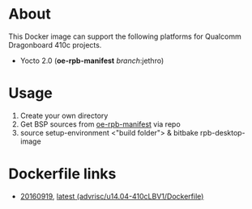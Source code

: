 # About
This Docker image can support the following platforms for Qualcomm Dragonboard 410c projects.

- Yocto 2.0 (**oe-rpb-manifest** *branch*:jethro)

# Usage
1. Create your own directory
2. Get BSP sources from 
[oe-rpb-manifest](https://github.com/ADVANTECH-Corp/oe-rpb-manifest) via repo
3. source setup-environment <"build folder"> & bitbake rpb-desktop-image

# Dockerfile links
- [20160919](https://github.com/ADVANTECH-Corp/docker-images/blob/20160919/advrisc/u14.04-410cLBV1/Dockerfile), [latest (advrisc/u14.04-410cLBV1/Dockerfile)](https://github.com/ADVANTECH-Corp/docker-images/blob/u14.04-410cLBV1/advrisc/u14.04-410cLBV1/Dockerfile)

